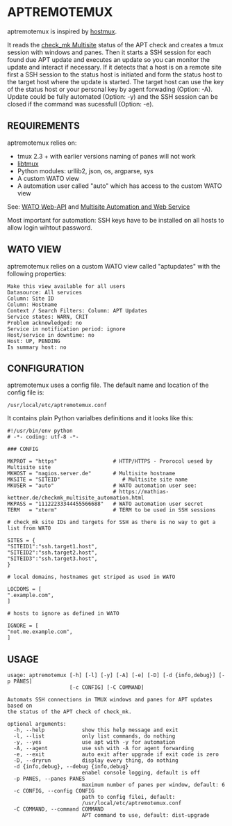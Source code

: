 # APTREMOTEMUX

aptremotemux is inspired by [hostmux](https://github.com/hukl/hostmux).

It reads the [check_mk Multisite](https://mathias-kettner.de/check_mk.html) status of the APT check and creates a tmux session with windows and panes. Then it starts a SSH session for each found due APT update and executes an update so you can monitor the update and interact if necessary. If it detects that a host is on a remote site first a SSH session to the status host is initiated and form the status host to the target host where the update is started. The target host can use the key of the status host or your personal key by agent forwading (Option: -A). Update could be fully automated (Option: -y) and the SSH session can be closed if the command was sucessfull (Option: -e).

## REQUIREMENTS

aptremotemux relies on:

* tmux 2.3 + with earlier versions naming of panes will not work
* [libtmux](https://github.com/tony/libtmux)
* Python modules: urllib2, json, os, argparse, sys
* A custom WATO view
* A automation user called "auto" which has access to the custom WATO view

See: [WATO Web-API](https://mathias-kettner.de/checkmk_wato_webapi.html) and [Multisite Automation and Web Service](https://mathias-kettner.de/checkmk_multisite_automation.html)

Most important for automation: SSH keys have to be installed on all hosts to allow login wihtout password.

## WATO VIEW

aptremotemux relies on a custom WATO view called "aptupdates" with the following properties:

```
Make this view available for all users
Datasource: All services
Column: Site ID
Column: Hostname
Context / Search Filters: Column: APT Updates
Service states: WARN, CRIT
Problem acknowledged: no
Service in notification period: ignore
Host/service in downtime: no
Host: UP, PENDING
Is summary host: no
```

## CONFIGURATION

aptremotemux uses a config file. The default name and location of the config file is:

```
/usr/local/etc/aptremotemux.conf
```

It contains plain Python varialbes definitions and it looks like this:

```
#!/usr/bin/env python
# -*- coding: utf-8 -*-

### CONFIG

MKPROT = "https"                  # HTTP/HTTPS - Prorocol uesed by Multisite site
MKHOST = "nagios.server.de"       # Multisite hostname
MKSITE = "SITEID"                    # Multisite site name
MKUSER = "auto"                   # WATO automation user see:
                                  # https://mathias-kettner.de/checkmk_multisite_automation.html
MKPASS = "11122233344455566688"   # WATO automation user secret
TERM   = "xterm"                  # TERM to be used in SSH sessions

# check_mk site IDs and targets for SSH as there is no way to get a list from WATO

SITES = {
"SITEID1":"ssh.target1.host",
"SITEID2":"ssh.target2.host",
"SITEID3":"ssh.target3.host",
}

# local domains, hostnames get striped as used in WATO

LOCDOMS = [
".example.com",
]

# hosts to ignore as defined in WATO

IGNORE = [
"not.me.example.com",
]
```

## USAGE

```
usage: aptremotemux [-h] [-l] [-y] [-A] [-e] [-D] [-d {info,debug}] [-p PANES]
                    [-c CONFIG] [-C COMMAND]

Automats SSH connections in TMUX windows and panes for APT updates based on
the status of the APT check of check_mk.

optional arguments:
  -h, --help            show this help message and exit
  -l, --list            only list commands, do nothing
  -y, --yes             use apt with -y for automation
  -A, --agent           use ssh with -A for agent forwarding
  -e, --exit            auto exit after upgrade if exit code is zero
  -D, --dryrun          display every thing, do nothing
  -d {info,debug}, --debug {info,debug}
                        enabel console logging, default is off
  -p PANES, --panes PANES
                        maximum number of panes per window, default: 6
  -c CONFIG, --config CONFIG
                        path to config filei, default:
                        /usr/local/etc/aptremotemux.conf
  -C COMMAND, --command COMMAND
                        APT command to use, default: dist-upgrade
```
